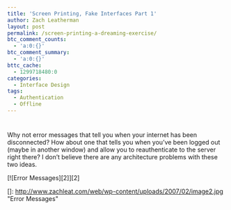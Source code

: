 ```yaml
---
title: 'Screen Printing, Fake Interfaces Part 1'
author: Zach Leatherman
layout: post
permalink: /screen-printing-a-dreaming-exercise/
btc_comment_counts:
  - 'a:0:{}'
btc_comment_summary:
  - 'a:0:{}'
bttc_cache:
  - 1299718480:0
categories:
  - Interface Design
tags:
  - Authentication
  - Offline
---
```

# 

Why not error messages that tell you when your internet has been disconnected? How about one that tells you when you’ve been logged out (maybe in another window) and allow you to reauthenticate to the server right there? I don’t believe there are any architecture problems with these two ideas.

[![Error Messages][2]][2]

 []: http://www.zachleat.com/web/wp-content/uploads/2007/02/image2.jpg "Error Messages"